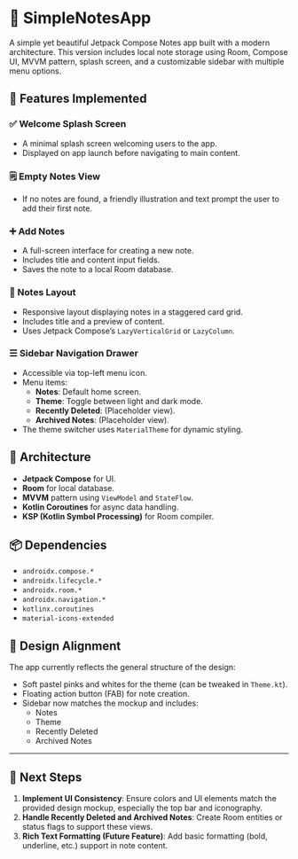 

# 📝 SimpleNotesApp

A simple yet beautiful Jetpack Compose Notes app built with a modern architecture. This version includes local note storage using Room, Compose UI, MVVM pattern, splash screen, and a customizable sidebar with multiple menu options.

## 📱 Features Implemented

### ✅ Welcome Splash Screen
- A minimal splash screen welcoming users to the app.
- Displayed on app launch before navigating to main content.

### 🗒️ Empty Notes View
- If no notes are found, a friendly illustration and text prompt the user to add their first note.

### ➕ Add Notes
- A full-screen interface for creating a new note.
- Includes title and content input fields.
- Saves the note to a local Room database.

### 🧱 Notes Layout
- Responsive layout displaying notes in a staggered card grid.
- Includes title and a preview of content.
- Uses Jetpack Compose’s `LazyVerticalGrid` or `LazyColumn`.

### ☰ Sidebar Navigation Drawer
- Accessible via top-left menu icon.
- Menu items:
  - **Notes**: Default home screen.
  - **Theme**: Toggle between light and dark mode.
  - **Recently Deleted**: (Placeholder view).
  - **Archived Notes**: (Placeholder view).
- The theme switcher uses `MaterialTheme` for dynamic styling.

## 🧱 Architecture

- **Jetpack Compose** for UI.
- **Room** for local database.
- **MVVM** pattern using `ViewModel` and `StateFlow`.
- **Kotlin Coroutines** for async data handling.
- **KSP (Kotlin Symbol Processing)** for Room compiler.

## 📦 Dependencies

- `androidx.compose.*`
- `androidx.lifecycle.*`
- `androidx.room.*`
- `androidx.navigation.*`
- `kotlinx.coroutines`
- `material-icons-extended`

## 🎨 Design Alignment

The app currently reflects the general structure of the design:
- Soft pastel pinks and whites for the theme (can be tweaked in `Theme.kt`).
- Floating action button (FAB) for note creation.
- Sidebar now matches the mockup and includes:
  - Notes
  - Theme
  - Recently Deleted
  - Archived Notes

---

## 🧪 Next Steps

1. **Implement UI Consistency**: Ensure colors and UI elements match the provided design mockup, especially the top bar and iconography.
2. **Handle Recently Deleted and Archived Notes**: Create Room entities or status flags to support these views.
3. **Rich Text Formatting (Future Feature)**: Add basic formatting (bold, underline, etc.) support in note content.